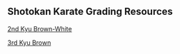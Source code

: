 ## Shotokan Karate Grading Resources

[2nd Kyu Brown-White](brown-white.md)

[3rd Kyu Brown](brown.md)
